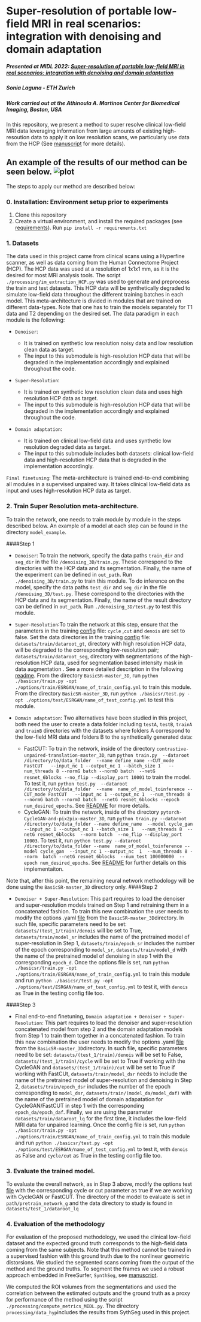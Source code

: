 # Super-resolution of portable low-field MRI in real scenarios: integration with denoising and domain adaptation
##### Presented at MIDL 2022: [Super-resolution of portable low-field MRI in real scenarios: integration with denoising and domain adaptation](https://openreview.net/forum?id=pinw0Gcot4T)
##### Sonia Laguna - ETH Zurich
##### Work carried out at the Athinoula A. Martinos Center for Biomedical Imaging, Boston, USA

In this repository, we present a method to super resolve clinical low-field MRI data leveraging information from large amounts of existing high-resoution data to apply it on low resolution scans, we particularly use data from the HCP (See [manuscript](https://openreview.net/forum?id=pinw0Gcot4T) for more details).

An example of the results of our method can be seen below. 
![plot](./Figure_vols.jpg)
---
The steps to apply our method are described below:
### 0. Installation: Environment setup prior to experiments
1. Clone this repository
2. Create a virtual environment, and install the required packages (see [requirements](requirements_SR.txt)). Run  `pip install -r requirements.txt`

### 1. Datasets 
The data used in this project came from clinical scans using a Hyperfine scanner, as well as data coming from the Human Connectome Project (HCP). The HCP data was used at a resolution of 1x1x1 mm, as it is the desired for most MRI analysis tools. The script `./processing/im_extraction_HCP.py` was used to generate and preprocess the train and test datasets. This HCP data will be synthetically degraded to simulate low-field data throughout the different training batches in each model.
This meta-architecture is divided in modules that are trained on different data-types. Note that one has to train the models separately for T1 data and T2 depending on the desired set. The data paradigm in each module is the following:
- `Denoiser`:
  - It is trained on synthetic low resolution noisy data and low resolution clean data as target.
  - The input to this submodule is high-resolution HCP data that will be degraded in the implementation accordingly and explained throughout the code.
- `Super-Resolution`:
  - It is trained on synthetic low resolution clean data and uses high resolution HCP data as target.
  - The input to this submodule is high-resolution HCP data that will be degraded in the implementation accordingly and explained throughout the code.
  
- `Domain adaptation`:
  - It is trained on clinical low-field data and uses synthetic low resolution degraded data as target.
  - The input to this submodule includes both datasets: clinical low-field data and high-resolution HCP data that is degraded in the implementation accordingly.
  
`Final finetuning`:  The meta-architecture is trained end-to-end combining all modules in a supervised unpaired way. It takes clinical low-field data as input and uses high-resolution HCP data as target. 


### 2. Train Super Resolution meta-architecture.
To train the network, one needs to train module by module in the steps described below. An example of a model at each step can be found in the directory `model_example`.

####Step 1

- `Denoiser`: 
To train the network, specify the data paths `train_dir` and `seg_dir` in the file `/denoising_3D/train.py`. These correspond to the directories with the HCP data and its segmentation. Finally, the name of the experiment can be defined in `out_path`. Run `./denoising_3D/train.py` to train this module. 
To do inference on the model, specify the data paths `test_dir` and `seg_dir` in the file `/denoising_3D/test.py`. These correspond to the directories with the HCP data and its segmentation. Finally, the name of the result directory can be defined in `out_path`. Run `./denoising_3D/test.py` to test this module.  

- `Super-Resolution`:To train the network at this step, ensure that the parameters in the training [config](./BasicSR-master_3D/options/train/ESRGAN/train_ESRGAN_x4_sonia.yml) file: `cycle` ,`cut` and `denois` are set to false.  Set the data directories in the training [config](./BasicSR-master_3D/options/train/ESRGAN/train_ESRGAN_x4_sonia.yml) file: `datasets/train/dataroot_gt`, directory with high resolution HCP data, will be degraded to the corresponding low-resolution pair; `datasets/train/dataroot_seg`, directory with segmentations of the high-resolution HCP data, used for segmentation based intensity mask in data augmentation . See a more detailed description in the following [readme](./BasicSR-master_3D/README.md).
From the directory `BasicSR-master_3D`, run `python ./basicsr/train.py -opt ./options/train/ESRGAN/name_of_train_config.yml` to train this module. 
From the directory `BasicSR-master_3D`, run `python ./basicsr/test.py -opt ./options/test/ESRGAN/name_of_test_config.yml` to test this module. 

- `Domain adaptation`: Two alternatives have been studied in this project, both need the user to create a data folder including `testA`, `testB`, `trainA` and `trainB` directories with the datasets where folders A correspond to the low-field MRI data and folders B to the synthetically generated data: 
  - FastCUT: To train the network, inside of the directory `contrastive-unpaired-translation-master_3D`, run `python train.py  --dataroot /directory/to/data_folder  --name define_name --CUT_mode FastCUT   --input_nc 1 --output_nc 1 --batch_size 1   --num_threads 8 --normG batch --normD batch  --netG resnet_6blocks --no_flip --display_port 10001` to train the model.
To test it, run `python test.py  --dataroot /directory/to/data_folder  --name  name_of_model_toinference --CUT_mode FastCUT   --input_nc 1 --output_nc 1  --num_threads 8 --normG batch --normD batch  --netG resnet_6blocks --epoch num_desired_epochs`.  See [README](./contrastive-unpaired-translation-master_3D/README.md) for more details. 
  - CycleGAN: To train the network, inside of the directory `pytorch-CycleGAN-and-pix2pix-master_3D`, run `python train.py --dataroot /directory/to/data_folder --name define_name  --model cycle_gan   --input_nc 1 --output_nc 1 --batch_size 1   --num_threads 8  --netG resnet_6blocks  --norm batch  --no_flip --display_port 10003`. To test it, run `python test.py --dataroot /directory/to/data_folder --name  name_of_model_toinference --model cycle_gan  --input_nc 1 --output_nc  1  --num_threads 8 --norm  batch --netG resnet_6blocks  --num_test 100000000  --epoch num_desired_epochs`. See [README](./pytorch-CycleGAN-and-pix2pix-master_3D/README.md) for further details on this implementaiton. 

Note that, after this point, the remaining neural network methodology will be done using the `BasicSR-master_3D` directory only. 
####Step 2
- `Denoiser + Super-Resolution`: This part requires to load the denoiser and super-resolution models trained on Step 1 and retraining them in a concatenated fashion. To train this new combination the user needs to modify the options .yaml [file](./BasicSR-master_3D/options/train/ESRGAN/train_ESRGAN_x4_sonia.yml) from the `BasicSR-master_3D`directory. In such file, specific parameters need to be set: `datasets/(test_1/train)/denois` will be set to True, `datasets/train/model_sr` includes the name of the pretrained model of super-resolution in Step 1, `datasets/train/epoch_sr` includes the number of the epoch corresponding to `model_sr`,  `datasets/train/model_d` with the name of the pretrained model of denoising in step 1 with the corresponding `epoch_d`. Once the options file is set, run `python ./basicsr/train.py -opt ./options/train/ESRGAN/name_of_train_config.yml` to train this module and run `python ./basicsr/test.py -opt ./options/test/ESRGAN/name_of_test_config.yml` to test it, with `denois` as True in the testing config file too.    

####Step 3
- Final end-to-end finetuning, `Domain adaptation + Denoiser + Super-Resolution`: This part requires to load the denoiser and super-resolution concatenated model from step 2 and the domain adaptation models from Step 1 to train them together in a concatenated fashion.  To train this new combination the user needs to modify the options .yaml [file](./BasicSR-master_3D/options/train/ESRGAN/train_ESRGAN_x4_sonia.yml) from the `BasicSR-master_3D`directory. In such file, specific parameters need to be set: `datasets/(test_1/train)/denois` will be set to False, `datasets/(test_1/train)/cycle` will be set to True if working with the CycleGAN and `datasets/(test_1/train)/cut` will be set to True if working with FastCUt, `datasets/train/model_dsr` needs to include the name of the pretrained model of super-resolution and denoising in Step 2, `datasets/train/epoch_dsr` includes the number of the epoch corresponding to `model_dsr`,  `datasets/train/(model_da/model_daf)` with the name of the pretrained model of domain adapatation for CycleGAN/FastCUT in step 1 with the corresponding `epoch_da/epoch_daf`. Finally, we are using the parameter `datasets/train/dataroot_lq` for the first time, it includes the low-field MRI data for unpaired learning. Once the config file is set, run `python ./basicsr/train.py -opt ./options/train/ESRGAN/name_of_train_config.yml` to train this module and run `python ./basicsr/test.py -opt ./options/test/ESRGAN/name_of_test_config.yml` to test it, with `denois` as False and `cycle/cut` as True in the testing config file too.    

### 3. Evaluate the trained model. 
To evaluate the overall network, as in Step 3 above, modify the options test [file](./BasicSR-master_3D/options/test/ESRGAN/test_ESRGAN_x4_woGT_sonia.yml) with the corresponding cycle or cut parameter as true if we are working with CycleGAN or FastCUT. The directory of the model to evaluate is set in `path/pretrain_network_g` and the data directory to study is found in `datasets/test_1/dataroot_lq`


### 4. Evaluation of the methodology

For evaluation of the proposed methodology, we used the clinical low-field dataset and the expected ground truth corresponds to the high-field data coming from the same subjects. Note that this method cannot be trained in a supervised fashion with this ground truth due to the nonlinear geometric distorsions. 
We studied the segmented scans coming from the output of the method and the ground truths. To segment the frames we used a robust approach embedded in FreeSurfer, `SynthSeg`, see [manuscript](https://openreview.net/pdf?id=Qz2DgRQGlP). 

We computed the ROI volumes from the segmentations and used the correlation between the estimated outputs and the ground truth as a proxy for performance of the method using the script `./processing/compute_metrics_MIDL.py`. The directory `processing/data_hyp`includes the results from SythSeg used in this project. 
